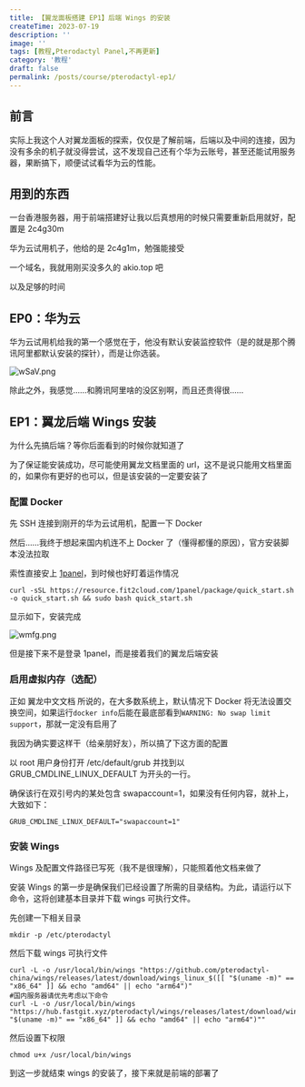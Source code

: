 ```yaml
---
title: 【翼龙面板搭建 EP1】后端 Wings 的安装
createTime: 2023-07-19
description: ''
image: ''
tags: [教程,Pterodactyl Panel,不再更新]
category: '教程'
draft: false 
permalink: /posts/course/pterodactyl-ep1/
---
```

## 前言

实际上我这个人对翼龙面板的探索，仅仅是了解前端，后端以及中间的连接，因为没有多余的机子就没得尝试，这不发现自己还有个华为云账号，甚至还能试用服务器，果断搞下，顺便试试看华为云的性能。

## 用到的东西

一台香港服务器，用于前端搭建好让我以后真想用的时候只需要重新启用就好，配置是 2c4g30m

华为云试用机子，他给的是 2c4g1m，勉强能接受

一个域名，我就用刚买没多久的 akio.top 吧

以及足够的时间

## EP0：华为云

华为云试用机给我的第一个感觉在于，他没有默认安装监控软件（是的就是那个腾讯阿里都默认安装的探针），而是让你选装。

![wSaV.png](https://img.yiair.cc/images/wSaV.png)

除此之外，我感觉……和腾讯阿里啥的没区别啊，而且还贵得很……

## EP1：翼龙后端 Wings 安装

为什么先搞后端？等你后面看到的时候你就知道了

为了保证能安装成功，尽可能使用翼龙文档里面的 url，这不是说只能用文档里面的，如果你有更好的也可以，但是该安装的一定要安装了

### 配置 Docker

先 SSH 连接到刚开的华为云试用机，配置一下 Docker

然后……我终于想起来国内机连不上 Docker 了（懂得都懂的原因），官方安装脚本没法拉取

索性直接安上 [1panel](https://www.1panel.cn/)，到时候也好盯着运作情况

```
curl -sSL https://resource.fit2cloud.com/1panel/package/quick_start.sh -o quick_start.sh && sudo bash quick_start.sh
```

显示如下，安装完成

![wmfg.png](https://img.yiair.cc/images/wmfg.png)

但是接下来不是登录 1panel，而是接着我们的翼龙后端安装

### 启用虚拟内存（选配）

正如 翼龙中文文档 所说的，在大多数系统上，默认情况下 Docker 将无法设置交换空间，如果运行`docker info`后能在最底部看到`WARNING: No swap limit support`，那就一定没有启用了

我因为确实要这样干（给亲朋好友），所以搞了下这方面的配置

以 root 用户身份打开 /etc/default/grub 并找到以 GRUB_CMDLINE_LINUX_DEFAULT 为开头的一行。

确保该行在双引号内的某处包含 swapaccount=1，如果没有任何内容，就补上，大致如下：

```
GRUB_CMDLINE_LINUX_DEFAULT="swapaccount=1"
```

### 安装 Wings

Wings 及配置文件路径已写死（我不是很理解），只能照着他文档来做了

安装 Wings 的第一步是确保我们已经设置了所需的目录结构。为此，请运行以下命令，这将创建基本目录并下载 wings 可执行文件。

先创建一下相关目录

```
mkdir -p /etc/pterodactyl
```

然后下载 wings 可执行文件

```
curl -L -o /usr/local/bin/wings "https://github.com/pterodactyl-china/wings/releases/latest/download/wings_linux_$([[ "$(uname -m)" == "x86_64" ]] && echo "amd64" || echo "arm64")"
#国内服务器请优先考虑以下命令
curl -L -o /usr/local/bin/wings "https://hub.fastgit.xyz/pterodactyl/wings/releases/latest/download/wings_linux_$([[ "$(uname -m)" == "x86_64" ]] && echo "amd64" || echo "arm64")""
```

然后设置下权限

```
chmod u+x /usr/local/bin/wings
```

到这一步就结束 wings 的安装了，接下来就是前端的部署了